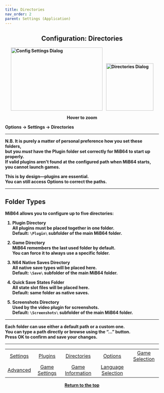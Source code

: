 ```yaml
---
title: Directories
nav_order: 2
parent: Settings (Application)
---
```


<style>
.zoom-pair {
  display: flex;
  gap: 12px;
  align-items: flex-end;
  justify-content: flex-start;
  position: relative;
  margin-left: auto;
  margin-right: auto;
  width: max-content;
  text-align: left;
}

.zoom-on-hover {
  display: inline-block;
  position: relative;
}

.zoom-on-hover img {
  display: block;
  cursor: zoom-in;
  transition: transform 0.3s ease;
  transform-origin: left center;
  position: relative;
  z-index: 1;
}

.zoom-on-hover:hover img {
  transform: scale(1.5);
}

.zoom-pair .zoom-on-hover:first-child:hover img {
  z-index: 9999;
}

.zoom-pair .zoom-on-hover:last-child:hover img {
  z-index: 100;
}
</style>

## <center>Configuration: Directories</center>
<b>
<div style="text-align: center;">
  <div class="zoom-pair">
    <div class="zoom-on-hover">
      <img src="/manual/asset/images/config_settings.png" alt="Config Settings Dialog" width="300" height="207" />
    </div>
    <div class="zoom-on-hover">
      <img src="/manual/asset/images/directories.png" alt="Directories Dialog" width="155" />
    </div>
  </div>
  <p><strong>Hover to zoom</strong></p>
</div>

<!-- ClauseEcho: Interactive Images -->

Options → Settings → Directories

---

N.B. It is purely a matter of personal preference how you set these folders,  
but you *must* have the Plugin folder set correctly for MiB64 to start up properly.  
If valid plugins aren't found at the configured path when MiB64 starts, you cannot launch games.

This is by design—plugins are essential.  
You can still access Options to correct the paths.

---

## Folder Types

MiB64 allows you to configure up to five directories:

1. **Plugin Directory**  
   All plugins must be placed together in one folder.  
   Default: `\Plugin\` subfolder of the main MiB64 folder.

2. **Game Directory**  
   MiB64 remembers the last used folder by default.  
   You can force it to always use a specific folder.

3. **N64 Native Saves Directory**  
   All native save types will be placed here.  
   Default: `\Save\` subfolder of the main MiB64 folder.

4. **Quick Save States Folder**  
   All state slot files will be placed here.  
   Default: same folder as native saves.

5. **Screenshots Directory**  
   Used by the video plugin for screenshots.  
   Default: `\Screenshots\` subfolder of the main MiB64 folder.

---

Each folder can use either a default path or a custom one.  
You can type a path directly or browse using the “...” button.  
Press OK to confirm and save your changes.

---

<table align="center">
  <tr>
    <td style="text-align: center;"><a href="app_settings">Settings</a></td>
    <td style="text-align: center;"><a href="app_plugins">Plugins</a></td>
    <td style="text-align: center;"><a href="app_directories">Directories</a></td>
    <td style="text-align: center;"><a href="app_options">Options</a></td>
    <td style="text-align: center;"><a href="app_game_selection">Game Selection</a></td>
  </tr>
  <tr>
    <td style="text-align: center;"><a href="app_advanced">Advanced</a></td>
    <td style="text-align: center;"><a href="app_game_settings">Game Settings</a></td>
    <td style="text-align: center;"><a href="app_game_information">Game Information</a></td>
    <td style="text-align: center;"><a href="app_language">Language Selection</a></td>
    <td style="text-align: center;">&nbsp;</td> <!-- Empty cell for symmetry -->
  </tr>
</table>

<p style="text-align:center"><a href="#">Return to the top</a></p>

<!-- ClauseEcho: Directories Node Complete -->
